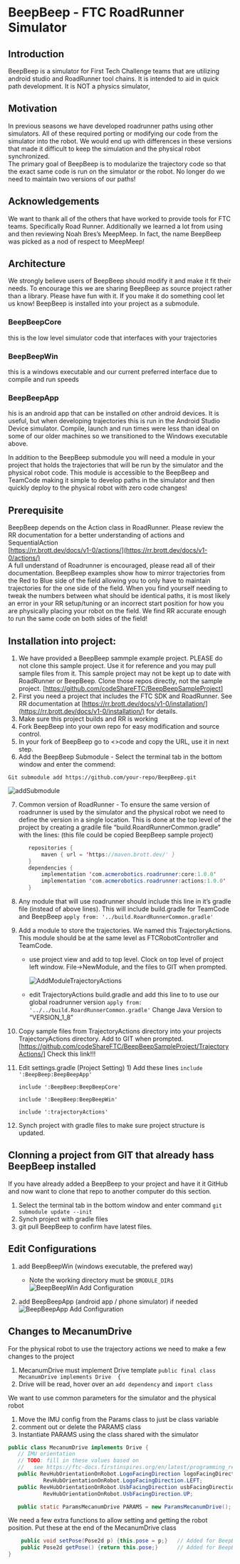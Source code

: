# **BeepBeep \- FTC RoadRunner Simulator**

## Introduction

BeepBeep is a simulator for First Tech Challenge teams that are utilizing android studio and RoadRunner tool chains.  It is intended to aid in quick path development.  It is NOT a physics simulator,

## Motivation

In previous seasons we have developed roadrunner paths using other simulators.  All of these required  porting or modifying our code from the simulator into the robot.   We would end up with differences in these versions that made it difficult to keep the simulation and the physical robot synchronized.    
The primary goal of BeepBeep is to modularize the trajectory code so that the exact same code is run on the simulator or the robot.  No longer do we need to maintain two versions of our paths\!

## Acknowledgements

We want to thank all of the others that have worked to provide tools for FTC teams.  Specifically Road Runner.  Additionally we learned a lot from using and then reviewing Noah Bres’s MeepMeep.  In fact, the name BeepBeep was picked as a nod of respect to MeepMeep\!

## Architecture

We strongly believe users of BeepBeep should modify it and make it fit their needs.  To encourage this we are sharing BeepBeep as source project rather than a library.  Please have fun with it. If you make it do something cool let us know\!    BeepBeep is installed into your project as a submodule.

### BeepBeepCore

this is the low level simulator code that interfaces with your trajectories

### BeepBeepWin

this is a windows executable and our current preferred interface due to compile and run speeds

### BeepBeepApp

his is an android app that can be installed on other android devices.  It is useful, but when developing trajectories this is run in the Android Studio Device simulator.  Compile, launch and run times were less than ideal on some of our older machines so we transitioned to the Windows executable above.

In addition to the BeepBeep submodule you will need a module in your project that holds the trajectories that will be run by the simulator and the physical robot code.  This module is accessible to the BeepBeep and TeamCode making it simple to develop paths in the simulator and then quickly deploy to the physical robot with zero code changes\!

## Prerequisite

BeepBeep depends on the Action class in RoadRunner.  Please review the RR documentation for a better understanding of actions and SequentialAction  
[https://rr.brott.dev/docs/v1-0/actions/](https://rr.brott.dev/docs/v1-0/actions/)   
A full understand of Roadrunner is encouraged, please read all of their documentation.  BeepBeep examples show how to mirror trajectories from the Red to Blue side of the field allowing you to only have to maintain trajectories for the one side of the field.  When you find yourself needing to tweak the numbers between what should be identical paths, it is most likely an error in your RR setup/tuning or an incorrect start position for how you are physically placing your robot on the field.  We find RR accurate enough to run the same code on both sides of the field\!


## Installation into project:

1) We have provided a BeepBeep sammple example project.  PLEASE do not clone this sample project.  Use it for reference and you may pull sample files from it.  This sample project may not be kept up to date with RoadRunner or BeepBeep.  Clone those repos directly, not the sample project. [https://github.com/codeShareFTC/BeepBeepSampleProject]
2)  First you need a project that includes the FTC SDK and RoadRunner. See RR documentation at  [https://rr.brott.dev/docs/v1-0/installation/](https://rr.brott.dev/docs/v1-0/installation/) for details.
3) Make sure this project builds and RR is working
4) Fork BeepBeep into your own repo for easy modification and source control.
5) In your fork of BeepBeep go to \<\>code and copy the URL, use it in next step.
6) Add the BeepBeep Submodule - Select the terminal tab in the bottom window and enter the commend:

`Git submodule add https://github.com/your-repo/BeepBeep.git`

   ![addSubmodule](https://github.com/user-attachments/assets/1ab683f5-b537-4aa2-9d44-466a09269511)

7) Common version of RoadRunner - To ensure the same version of roadrunner is used by the simulator and the physical robot we need to define the version in a single location.  This is done at the top level of the project by creating a gradile file “build.RoardRunnerCommon.gradle” with the lines: (this file could be copied BeepBeep sample project)

    ```java
       repositories {
           maven { url = 'https://maven.brott.dev/' }
       }
       dependencies {
           implementation 'com.acmerobotics.roadrunner:core:1.0.0'
           implementation 'com.acmerobotics.roadrunner:actions:1.0.0'
       }
    ```
8) Any module that will use roadrunner should include this line in it’s gradle file (instead of above lines).  This will include build.gradle for TeamCode and BeepBeep
   `apply from: '../build.RoardRunnerCommon.gradle'`
9) Add a module to store the trajectories.  We named this TrajectoryActions.  This module should be at the same level as FTCRobotController and TeamCode.
   * use project view and add to top level. Clock on top level of project left window.  File->NewModule, and the files to GIT when prompted.
     
        
        ![AddModuleTrajectoryActions](https://github.com/user-attachments/assets/85bdda16-709f-4bc7-8f1a-d819afb64cf5)

     
   * edit TrajectoryActions build.gradle and add this line to to use our global roadrunner version
     `apply from: '../../build.RoardRunnerCommon.gradle'`
     Change Java Version to “VERSION\_1\_8”
     
10) Copy sample files from TrajectoryActions directory into your projects TrajectoryActions directory. Add to GIT when prompted.
     [https://github.com/codeShareFTC/BeepBeepSampleProject/TrajectoryActions/]  Check this link!!!
11)  Edit settings.gradle (Project Setting)
    1) Add these  lines
       `include ':BeepBeep:BeepBeepApp'`
     
       `include ':BeepBeep:BeepBeepCore'`
     
       `include ':BeepBeep:BeepBeepWin'`
     
       `include ':trajectoryActions'`
     
12) Synch project with gradle files to make sure project structure is updated.

## Clonning a project from GIT that already hass BeepBeep installed
If you have already added a BeepBeep to your project and have it it GitHub and now want to clone that repo to another computer do this section. 
1) Select the terminal tab in the bottom window and enter command
   `git submodule update --init`
2) Synch project with gradle files
3) git pull BeepBeep to confirm have latest files.

## Edit Configurations
1) add BeepBeepWin (windows executable, the prefered way)
    * Note the working directory must be `$MODULE_DIR$`
    ![BeepBeepWin Add Configuration](https://github.com/user-attachments/assets/77822544-29a5-4210-91cc-3f50fe762afe)

2) add BeepBeepApp (android app / phone simulator) if needed
    ![BeepBeepApp Add Configuration](https://github.com/user-attachments/assets/7fb1323c-a773-4b72-9212-b7b145998546)


## Changes to MecanumDrive 
For the physical robot to use the trajectory actions we need to make a few changes to the project
1) MecanumDrive must implement Drive template
    `public final class MecanumDrive implements Drive  {`
2) Drive will be read, hover over an `add dependency` and `import class`

We want to use common parameters for the simulator and the physical robot
1) Move the IMU config from the Params class to just be class variable
2) comment out or delete the PARAMS class
3) Instantiate PARAMS using the class shared with the simulator

```java
public class MecanumDrive implements Drive {
   // IMU orientation
   // TODO: fill in these values based on
   //   see https://ftc-docs.firstinspires.org/en/latest/programming_resources/imu/imu.html?highlight=imu#physical-hub-mounting
   public RevHubOrientationOnRobot.LogoFacingDirection logoFacingDirection =
           RevHubOrientationOnRobot.LogoFacingDirection.LEFT;
   public RevHubOrientationOnRobot.UsbFacingDirection usbFacingDirection =
           RevHubOrientationOnRobot.UsbFacingDirection.UP;

   public static ParamsMecanumDrive PARAMS = new ParamsMecanumDrive();

```

We need a few extra functions to allow setting and getting the robot position.  Put these at the end of the MecanumDrive class
```java
    public void setPose(Pose2d p) {this.pose = p;}   // Added for BeepBeep and TrajectoryAction compatibility
    public Pose2d getPose() {return this.pose;}      // Added for BeepBeep and TrajectoryAction compatibility
}
```
